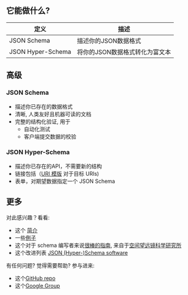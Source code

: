 ## 它能做什么?

| 定义                | 描述                |
| ----------------- | ----------------- |
| JSON Schema       | 描述你的JSON数据格式      |
| JSON Hyper-Schema | 将你的JSON数据格式转化为富文本 |

## 高级

### JSON Schema

- 描述你已存在的数据格式
- 清晰, 人类友好且机器可读的文档
- 完整的结构化验证, 用于
  - 自动化测试
  - 客户端提交数据的校验

### JSON Hyper-Schema

- 描述你已存在的API，不需要新的结构
- 链接包括（[URI 模版](http://tools.ietf.org/html/rfc6570) 对于目标 URIs)
- 表单，对期望数据指定一个  JSON Schema

## 更多

对此感兴趣？看看:

- 这个 [简介](http://json-schema.org/documentation.html)
- 一些[例子](http://json-schema.org/examples.html)
- 这个对于 schema 编写者来说[很棒的指南](http://spacetelescope.github.io/understanding-json-schema/), 来自于[空间望远镜科学研究所](http://www.stsci.edu/)
- 这个改进列表 [JSON (Hyper-)Schema software](http://json-schema.org/implementations.html)

有任何问题? 觉得需要帮助? 参与进来:

- 这个[GitHub repo](http://github.com/json-schema/json-schema)
- 这个[Google Group](https://groups.google.com/forum/#!forum/json-schema)